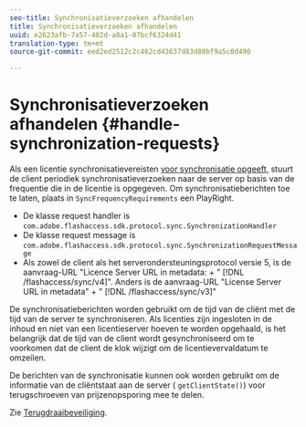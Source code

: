 ```yaml
---
seo-title: Synchronisatieverzoeken afhandelen
title: Synchronisatieverzoeken afhandelen
uuid: e2623afb-7a57-402d-a8a1-07bcf6324d41
translation-type: tm+mt
source-git-commit: eed2ed2512c2c462cd43637d83d80bf9a5c0d490

---
```



# Synchronisatieverzoeken afhandelen {#handle-synchronization-requests}

Als een licentie synchronisatievereisten [voor synchronisatie opgeeft,](../../protecting-content/introduction/usage-rules/authentication/synchronization.md) stuurt de client periodiek synchronisatieverzoeken naar de server op basis van de frequentie die in de licentie is opgegeven. Om synchronisatieberichten toe te laten, plaats in `SyncFrequencyRequirements` een PlayRight.

* De klasse request handler is `com.adobe.flashaccess.sdk.protocol.sync.SynchronizationHandler`
* De klasse request message is `com.adobe.flashaccess.sdk.protocol.sync.SynchronizationRequestMessage`
* Als zowel de client als het serverondersteuningsprotocol versie 5, is de aanvraag-URL &quot;Licence Server URL in metadata: + &quot; [!DNL /flashaccess/sync/v4]&quot;. Anders is de aanvraag-URL &quot;License Server URL in metadata&quot; + &quot; [!DNL /flashaccess/sync/v3]&quot;

De synchronisatieberichten worden gebruikt om de tijd van de cliënt met de tijd van de server te synchroniseren. Als licenties zijn ingesloten in de inhoud en niet van een licentieserver hoeven te worden opgehaald, is het belangrijk dat de tijd van de client wordt gesynchroniseerd om te voorkomen dat de client de klok wijzigt om de licentievervaldatum te omzeilen.

De berichten van de synchronisatie kunnen ook worden gebruikt om de informatie van de cliëntstaat aan de server ( `getClientState()`) voor terugschroeven van prijzenopsporing mee te delen.

Zie [Terugdraaibeveiliging](../../protecting-content/implementing-the-license-server/processing-drm-requests.md#rollback-detection).
